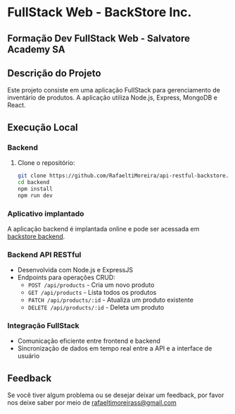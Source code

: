 # FullStack Web - BackStore Inc.

## Formação Dev FullStack Web - Salvatore Academy SA

## Descrição do Projeto

Este projeto consiste em uma aplicação FullStack para gerenciamento de inventário de produtos. A aplicação utiliza Node.js, Express, MongoDB e React.

## Execução Local

### Backend

1. Clone o repositório:
   ```bash
   git clone https://github.com/RafaeltiMoreira/api-restful-backstore.git
   cd backend
   npm install
   npm run dev

### Aplicativo implantado
A aplicação backend é implantada online e pode ser acessada em [backstore backend](https://api-restful-backstore.onrender.com/backstore).

### Backend API RESTful

- Desenvolvida com Node.js e ExpressJS
- Endpoints para operações CRUD:
  - `POST /api/products` - Cria um novo produto
  - `GET /api/products` - Lista todos os produtos
  - `PATCH /api/products/:id` - Atualiza um produto existente
  - `DELETE /api/products/:id` - Deleta um produto

### Integração FullStack

- Comunicação eficiente entre frontend e backend
- Sincronização de dados em tempo real entre a API e a interface de usuário

## Feedback

Se você tiver algum problema ou se desejar deixar um feedback, por favor nos deixe saber por meio de rafaeltimoreirass@gmail.com
